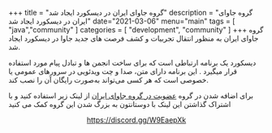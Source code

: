 +++
title = "گروه جاوای ایران در دیسکورد ایجاد شد"
description = "گروه جاوای ایران در دیسکورد ایجاد شد"
date="2021-03-06"
menu="main"
tags = [
    "java","community"
]
categories = [
    "development",
    "community"
]
+++
گروه جاوای ایران به منظور انتقال تجربیات و کشف فرصت های جدید جاوا در دیسکورد ایجاد شد.

دیسکورد یک برنامه ارتباطی است که برای ساخت انجمن ها و تبادل پیام مورد استفاده قرار میگیرد . این برنامه دارای متن، صدا و چت ویدئویی در سرورهای عمومی یا خصوصی است که هر کسی می‌تواند به‌صورت رایگان آن را نصب کند.

برای اضافه شدن در گروه [عضویت در گروه جاوای ایران](https://discord.gg/W9EaepXk) از لینک زیر استفاده کنید
و با اشتراک گذاشتن این لینک با دوستانتون به بزرگ شدن این گروه کمک می کنید

<div align="center"><a href="https://discord.gg/W9EaepXk"> https://discord.gg/W9EaepXk </a> </div>

